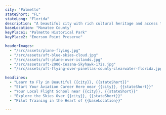 ```yaml
---
city: "Palmetto"
stateShort: "FL"
stateLong: "Florida"
description: "A beautiful city with rich cultural heritage and access to coastal attractions."
baseLocation: "Manatee County"
keyPlace1: "Palmetto Historical Park"
keyPlace2: "Emerson Point Preserve"

headerImages:
  - "/src/assets/plane-flying.jpg"
  - "/src/assets/uft-blue-skies-cloud.jpg"
  - "/src/assets/uft-plane-over-islands.jpg"
  - "/src/assets/uft-2006-Cessna-Skyhawk-172s.jpg"
  - "/src/assets/uft-flying-over-pinellas-county-clearwater-florida.jpg"

headlines:
  - "Learn to Fly in Beautiful {{city}}, {{stateShort}}"
  - "Start Your Aviation Career Here near {{city}}, {{stateShort}}"
  - "Your Local Flight School near {{city}}, {{stateShort}}"
  - "Explore the Skies Over {{city}}, {{stateShort}}"
  - "Pilot Training in the Heart of {{baseLocation}}"

---
```

